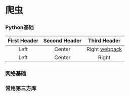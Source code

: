 # 爬虫

### Python基础

First Header | Second Header | Third Header
:-----------: | :-----------: | :-----------:
Left         | Center        | Right [webpack](http://webpack.js.org/)
Left         | Center        | Right

### 网络基础


### 常用第三方库